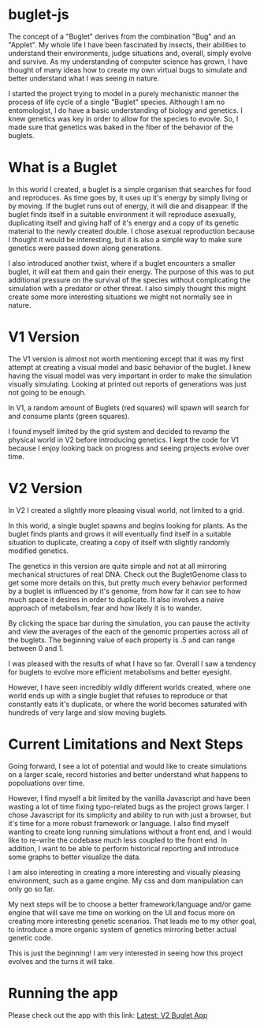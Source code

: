 # buglet-js
The concept of a "Buglet" derives from the combination "Bug" and an "Applet". My whole life I have been fascinated by insects, their abilities to understand their environments, judge situations and, overall, simply evolve and survive. As my understanding of computer science has grown, I have thought of many ideas how to create my own virtual bugs to simulate and better understand what I was seeing in nature.

I started the project trying to model in a purely mechanistic manner the process of life cycle of a single "Buglet" species. Although I am no entomologist, I do have a basic understanding of biology and genetics. I knew genetics was key in order to allow for the species to evovle. So, I made sure that genetics was baked in the fiber of the behavior of the buglets.

# What is a Buglet
In this world I created, a buglet is a simple organism that searches for food and reproduces. As time goes by, it uses up it's energy by simply living or by moving. If the buglet runs out of energy, it will die and disappear. If the buglet finds itself in a suitable environment it will reproduce asexually, duplicating itself and giving half of it's energy and a copy of its genetic material to the newly created double. I chose asexual reproduction because I thought it would be interesting, but it is also a simple way to make sure genetics were passed down along generations.

I also introduced another twist, where if a buglet encounters a smaller buglet, it will eat them and gain their energy. The purpose of this was to put additional pressure on the survival of the species without complicating the simulation with a predator or other threat. I also simply thought this might create some more interesting situations we might not normally see in nature.

# V1 Version
The V1 version is almost not worth mentioning except that it was my first attempt at creating a visual model and basic behavior of the buglet. I knew having the visual model was very important in order to make the simulation visually simulating. Looking at printed out reports of generations was just not going to be enough. 

In V1, a random amount of Buglets (red squares) will spawn will search for and consume plants (green squares). 

I found myself limited by the grid system and decided to revamp the physical world in V2 before introducing genetics. I kept the code for V1 because I enjoy looking back on progress and seeing projects evolve over time.

# V2 Version
In V2 I created a slightly more pleasing visual world, not limited to a grid.

In this world, a single buglet spawns and begins looking for plants. As the buglet finds plants and grows it will eventually find itself in a suitable situation to duplicate, creating a copy of itself with slightly randomly modified genetics. 

The genetics in this version are quite simple and not at all mirroring mechanical structures of real DNA. Check out the BugletGenome class to get some more details on this, but pretty much every behavior performed by a buglet is influenced by it's genome, from how far it can see to how much space it desires in order to duplicate. It also involves a naive approach of metabolism, fear and how likely it is to wander.

By clicking the space bar during the simulation, you can pause the activity and view the averages of the each of the genomic properties across all of the buglets. The beginning value of each property is .5 and can range between 0 and 1.

I was pleased with the results of what I have so far. Overall I saw a tendency for buglets to evolve more efficient metabolisms and better eyesight.

However, I have seen incredibly wildly different worlds created, where one world ends up with a single buglet that refuses to reproduce or that constantly eats it's duplicate, or where the world becomes saturated with hundreds of very large and slow moving buglets. 


# Current Limitations and Next Steps

Going forward, I see a lot of potential and would like to create simulations on a larger scale, record histories and better understand what happens to popoluations over time.

However, I find myself a bit limited by the vanilla Javascript and have been wasting a lot of time fixing typo-related bugs as the project grows larger. I chose Javascript for its simplicity and ability to run with just a browser, but it's time for a more robust framework or language. I also find myself wanting to create long running simulations without a front end, and I would like to re-write the codebase much less coupled to the front end. In addition, I want to be able to perform historical reporting and introduce some graphs to better visualize the data.

I am also interesting in creating a more interesting and visually pleasing environment, such as a game engine. My css and dom manipulation can only go so far. 

My next steps will be to choose a better framework/language and/or game engine that will save me time on working on the UI and focus more on creating more interesting genetic scenarios. That leads me to my other goal, to introduce a more organic system of genetics mirroring better actual genetic code. 

This is just the beginning! I am very interested in seeing how this project evolves and the turns it will take.

# Running the app

Please check out the app with this link: [Latest: V2 Buglet App](https://jlexen.github.io/buglet-js/v2/bugletworld.html)

